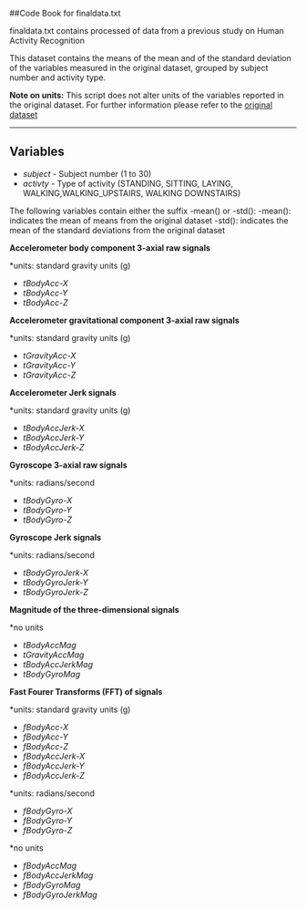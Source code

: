 ##Code Book for finaldata.txt


finaldata.txt contains processed of data from a previous study on Human Activity Recognition 

This dataset contains the means of the mean and of the standard deviation of the variables measured in the original dataset, grouped by subject number and activity type.

**Note on units:** This script does not alter units of the variables reported in the original dataset. For further information please refer to the [original dataset](https://d396qusza40orc.cloudfront.net/getdata%2Fprojectfiles%2FUCI%20HAR%20Dataset.zip)  
***
## Variables

- *subject* - Subject number (1 to 30)         
- *activty* - Type of activity (STANDING, SITTING, LAYING, WALKING,WALKING_UPSTAIRS, WALKING DOWNSTAIRS)


The following variables contain either the suffix -mean() or -std():
-mean(): indicates the mean of means from the original dataset 
-std(): indicates the mean of the standard deviations from the original dataset

**Accelerometer body component  3-axial raw signals** 

*units: standard gravity units (g)

- *tBodyAcc-X* 
- *tBodyAcc-Y*
- *tBodyAcc-Z* 

**Accelerometer gravitational component 3-axial raw signals**

*units: standard gravity units (g)

- *tGravityAcc-X*
- *tGravityAcc-Y*
- *tGravityAcc-Z* 

**Accelerometer Jerk signals**

*units: standard gravity units (g)

- *tBodyAccJerk-X*
- *tBodyAccJerk-Y*
- *tBodyAccJerk-Z* 

**Gyroscope 3-axial raw signals**

*units: radians/second

- *tBodyGyro-X*
- *tBodyGyro-Y*
- *tBodyGyro-Z* 

**Gyroscope Jerk signals**

*units: radians/second

- *tBodyGyroJerk-X*
- *tBodyGyroJerk-Y*
- *tBodyGyroJerk-Z* 

**Magnitude of the three-dimensional signals**

*no units

- *tBodyAccMag*
- *tGravityAccMag*
- *tBodyAccJerkMag*
- *tBodyGyroMag* 

**Fast Fourer Transforms (FFT) of signals**

*units: standard gravity units (g)

- *fBodyAcc-X*
- *fBodyAcc-Y*
- *fBodyAcc-Z* 
- *fBodyAccJerk-X*
- *fBodyAccJerk-Y*
- *fBodyAccJerk-Z*

*units: radians/second

- *fBodyGyro-X*
- *fBodyGyro-Y*
- *fBodyGyro-Z*

*no units

- *fBodyAccMag*
- *fBodyAccJerkMag*
- *fBodyGyroMag*
- *fBodyGyroJerkMag*
